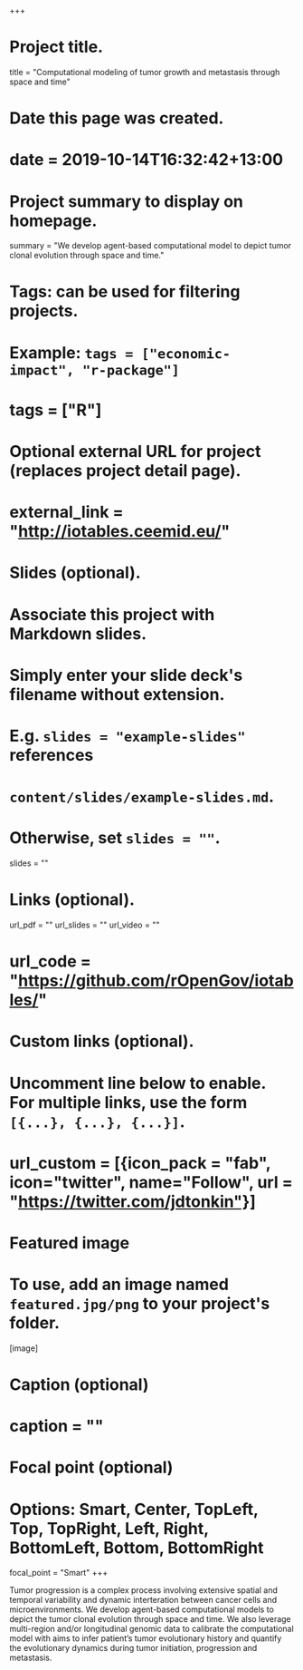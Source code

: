 +++
# Project title.
title = "Computational modeling of tumor growth and metastasis through space and time"

# Date this page was created.
# date = 2019-10-14T16:32:42+13:00

# Project summary to display on homepage.
summary = "We develop agent-based computational model to depict tumor clonal evolution through space and time."

# Tags: can be used for filtering projects.
# Example: `tags = ["economic-impact", "r-package"]`
# tags = ["R"]

# Optional external URL for project (replaces project detail page).
# external_link = "http://iotables.ceemid.eu/"

# Slides (optional).
#   Associate this project with Markdown slides.
#   Simply enter your slide deck's filename without extension.
#   E.g. `slides = "example-slides"` references 
#   `content/slides/example-slides.md`.
#   Otherwise, set `slides = ""`.
slides = ""

# Links (optional).
url_pdf = ""
url_slides = ""
url_video = ""
# url_code = "https://github.com/rOpenGov/iotables/"

# Custom links (optional).
#   Uncomment line below to enable. For multiple links, use the form `[{...}, {...}, {...}]`.
# url_custom = [{icon_pack = "fab", icon="twitter", name="Follow", url = "https://twitter.com/jdtonkin"}]

# Featured image
# To use, add an image named `featured.jpg/png` to your project's folder. 
[image]
  # Caption (optional)
  # caption = ""
  
  # Focal point (optional)
  # Options: Smart, Center, TopLeft, Top, TopRight, Left, Right, BottomLeft, Bottom, BottomRight
  focal_point = "Smart"
+++

Tumor progression is a complex process involving extensive spatial and temporal variability and dynamic interteration between cancer cells and microenvironments. We develop agent-based computational models to depict the tumor clonal evolution through space and time. We also leverage multi-region and/or longitudinal genomic data to calibrate the computational model with aims to infer patient’s tumor evolutionary history and quantify the evolutionary dynamics during tumor initiation, progression and metastasis.
